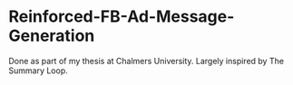 # Reinforced-FB-Ad-Message-Generation
Done as part of my thesis at Chalmers University. Largely inspired by The Summary Loop.
